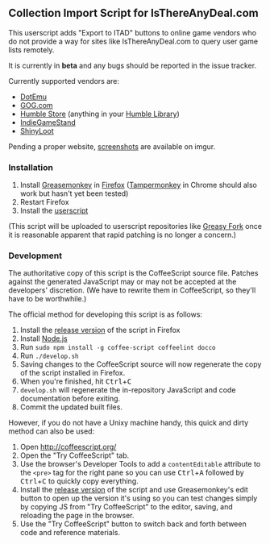 ## Collection Import Script for IsThereAnyDeal.com

This userscript adds "Export to ITAD" buttons to online game vendors who do
not provide a way for sites like IsThereAnyDeal.com to query user game lists
remotely.

It is currently in **beta** and any bugs should be reported in the issue
tracker.

Currently supported vendors are:

* [DotEmu](http://www.dotemu.com)
* [GOG.com](http://www.gog.com)
* [Humble Store](http://www.humblebundle.com) (anything in your
  [Humble Library](https://www.humblebundle.com/home))
* [IndieGameStand](http://www.indiegamestand.com)
* [ShinyLoot](http://www.shinyloot.com)

Pending a proper website, [screenshots](http://imgur.com/a/6FG6B) are available
on imgur.

### Installation

1. Install [Greasemonkey](https://addons.mozilla.org/en-US/firefox/addon/greasemonkey/)
   in [Firefox](http://getfirefox.com/)
   ([Tampermonkey](https://chrome.google.com/webstore/detail/tampermonkey/dhdgffkkebhmkfjojejmpbldmpobfkfo)
   in Chrome should also work but hasn't yet been tested)
2. Restart Firefox
3. Install the [userscript](https://github.com/ssokolow/itad_importer/raw/master/itad_importer.user.js)

(This script will be uploaded to userscript repositories like
[Greasy Fork](https://greasyfork.org/) once it is reasonable apparent that
rapid patching is no longer a concern.)

### Development

The authoritative copy of this script is the CoffeeScript source file. Patches
against the generated JavaScript may or may not be accepted at the developers'
discretion. (We have to rewrite them in CoffeeScript, so they'll have to be
worthwhile.)

The official method for developing this script is as follows:

1. Install the [release version](https://github.com/ssokolow/itad_importer/raw/master/itad_importer.user.js)
   of the script in Firefox
2. Install [Node.js](http://nodejs.org/)
3. Run `sudo npm install -g coffee-script coffeelint docco`
4. Run `./develop.sh`
5. Saving changes to the CoffeeScript source will now regenerate the copy of
   the script installed in Firefox.
6. When you're finished, hit <kbd>Ctrl</kbd>+<kbd>C</kbd>
7. `develop.sh` will regenerate the in-repository JavaScript and code
   documentation before exiting.
8. Commit the updated built files.

However, if you do not have a Unixy machine handy, this quick and dirty method
can also be used:

 1. Open http://coffeescript.org/
 2. Open the "Try CoffeeScript" tab.
 3. Use the browser's Developer Tools to add a `contentEditable`
  attribute to the `<pre>` tag for the right pane so you can use
  <kbd>Ctrl</kbd>+<kbd>A</kbd> followed by <kbd>Ctrl</kbd>+<kbd>C</kbd> to
  quickly copy everything.
 4. Install the
  [release version](https://github.com/ssokolow/itad_importer/raw/master/itad_importer.user.js)
  of the script and use Greasemonkey's edit button to open up the version it's
  using so you can test changes simply by copying JS from "Try CoffeeScript" to
  the editor, saving, and reloading the page in the browser.
 5. Use the "Try CoffeeScript" button to switch back and forth between
  code and reference materials.

